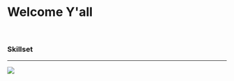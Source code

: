 # Welcome Y'all
<br />
<h3>Skillset</h3>
<hr />

[![](https://skillicons.dev/icons?i=aws,react,vue,php,c,cpp,bootstrap,express,java,js,ts,jquery,nextjs,nodejs,nuxtjs,sass,rust,tailwind,vscode,lua,cs,html,css,,go,bash,dart,django,dotnet,git,linux,vite,sqlite,mysql)](https://skillicons.dev)
